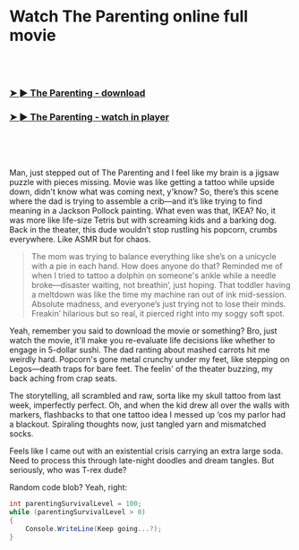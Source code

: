 <h1>Watch The Parenting online full movie</h1>


<br><br>

<h3><a href="https://Ritos-senilascy1988.github.io/ovpvncmbms/">➤ ► The Parenting - download</a></h3> 
<h3><a href="https://Ritos-senilascy1988.github.io/ovpvncmbms/">➤ ► The Parenting - watch in player</a></h3>


<br><br><br>


Man, just stepped out of The Parenting and I feel like my brain is a jigsaw puzzle with pieces missing. Movie was like getting a tattoo while upside down, didn't know what was coming next, y'know? So, there’s this scene where the dad is trying to assemble a crib—and it’s like trying to find meaning in a Jackson Pollock painting. What even was that, IKEA? No, it was more like life-size Tetris but with screaming kids and a barking dog. Back in the theater, this dude wouldn’t stop rustling his popcorn, crumbs everywhere. Like ASMR but for chaos. 

> The mom was trying to balance everything like she’s on a unicycle with a pie in each hand. How does anyone do that? Reminded me of when I tried to tattoo a dolphin on someone's ankle while a needle broke—disaster waiting, not breathin’, just hoping. That toddler having a meltdown was like the time my machine ran out of ink mid-session. Absolute madness, and everyone’s just trying not to lose their minds. Freakin’ hilarious but so real, it pierced right into my soggy soft spot.

Yeah, remember you said to download the movie or something? Bro, just watch the movie, it'll make you re-evaluate life decisions like whether to engage in 5-dollar sushi. The dad ranting about mashed carrots hit me weirdly hard. Popcorn's gone metal crunchy under my feet, like stepping on Legos—death traps for bare feet. The feelin' of the theater buzzing, my back aching from crap seats. 

The storytelling, all scrambled and raw, sorta like my skull tattoo from last week, imperfectly perfect. Oh, and when the kid drew all over the walls with markers, flashbacks to that one tattoo idea I messed up ‘cos my parlor had a blackout. Spiraling thoughts now, just tangled yarn and mismatched socks. 

Feels like I came out with an existential crisis carrying an extra large soda. Need to process this through late-night doodles and dream tangles. But seriously, who was T-rex dude? 

Random code blob? Yeah, right:
```csharp
int parentingSurvivalLevel = 100;
while (parentingSurvivalLevel > 0)
{
    Console.WriteLine(Keep going...?);
} 
```
